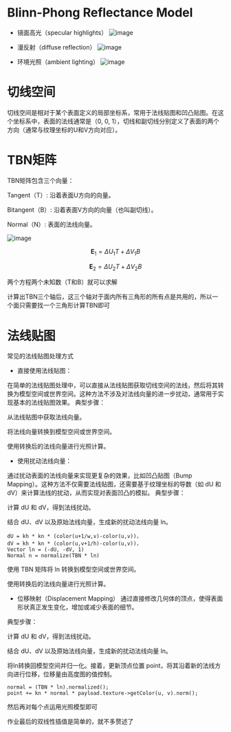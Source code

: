 # Blinn-Phong Reflectance Model
- 镜面高光（specular highlights）
  ![image](https://github.com/user-attachments/assets/dfbe263a-91e7-4d6a-b5b6-5a21f44297da)

- 漫反射（diffuse reflection）
  ![image](https://github.com/user-attachments/assets/2db19bba-379c-4589-a4db-de10339535fa) 


- 环境光照（ambient lighting）
  ![image](https://github.com/user-attachments/assets/21f6a42f-e811-4156-a35c-675bf1948d02)

# 切线空间
切线空间是相对于某个表面定义的局部坐标系，常用于法线贴图和凹凸贴图。在这个坐标系中，表面的法线通常是（0, 0, 1），切线和副切线分别定义了表面的两个方向（通常与纹理坐标的U和V方向对应）。
# TBN矩阵
TBN矩阵包含三个向量：

Tangent（T）: 沿着表面U方向的向量。

Bitangent（B）: 沿着表面V方向的向量（也叫副切线）。

Normal（N）: 表面的法线向量。

![image](https://github.com/user-attachments/assets/b787bffd-cafb-4c59-93a4-dbe31b793f29)
```math
\mathbf{E}_1 = \Delta U_1 T + \Delta V_1 B
```

```math
\mathbf{E}_2 = \Delta U_2 T + \Delta V_2 B
```
两个方程两个未知数（T和B）就可以求解

计算出TBN三个轴后，这三个轴对于面内所有三角形的所有点是共用的，所以一个面只需要找一个三角形计算TBN即可
# 法线贴图
常见的法线贴图处理方式
 - 直接使用法线贴图：

在简单的法线贴图处理中，可以直接从法线贴图获取切线空间的法线，然后将其转换为模型空间或世界空间。这种方法不涉及对法线向量的进一步扰动，通常用于实现基本的法线贴图效果。
典型步骤：

从法线贴图中获取法线向量。

将法线向量转换到模型空间或世界空间。

使用转换后的法线向量进行光照计算。
 - 使用扰动法线向量：

通过扰动表面的法线向量来实现更复杂的效果，比如凹凸贴图（Bump Mapping）。这种方法不仅需要法线贴图，还需要基于纹理坐标的导数（如 dU 和 dV）来计算法线的扰动，从而实现对表面凹凸的模拟。
典型步骤：

计算 dU 和 dV，得到法线扰动。

结合 dU、dV 以及原始法线向量，生成新的扰动法线向量 ln。

    dU = kh * kn * (color(u+1/w,v)-color(u,v))，
    dV = kh * kn * (color(u,v+1/h)-color(u,v))，
    Vector ln = (-dU, -dV, 1)
    Normal n = normalize(TBN * ln)
    
使用 TBN 矩阵将 ln 转换到模型空间或世界空间。

使用转换后的法线向量进行光照计算。


 - 位移映射（Displacement Mapping）
 通过直接修改几何体的顶点，使得表面形状真正发生变化，增加或减少表面的细节。

典型步骤：

计算 dU 和 dV，得到法线扰动。

结合 dU、dV 以及原始法线向量，生成新的扰动法线向量 ln。

将ln转换回模型空间并归一化。接着，更新顶点位置 point，将其沿着新的法线方向进行位移，位移量由高度图的值控制。

    normal = (TBN * ln).normalized();
    point += kn * normal * payload.texture->getColor(u, v).norm();

然后再对每个点运用光照模型即可

作业最后的双线性插值是简单的，就不多赘述了
